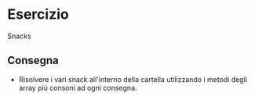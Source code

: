 Esercizio 
===
Snacks
## Consegna

- Risolvere i vari snack all'interno della cartella utilizzando i metodi degli array più consoni ad ogni consegna.

